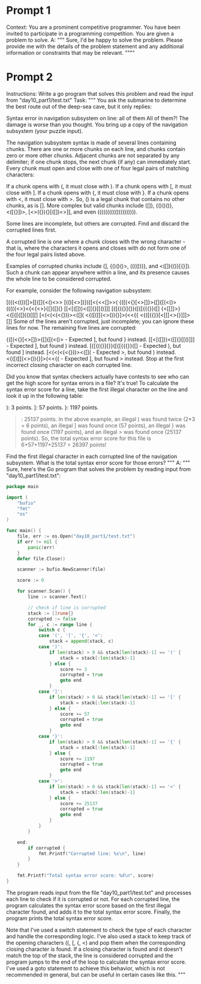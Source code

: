 # Prompt 1
Context: You are a prominent competitive programmer. You have been invited to participate in a programming competition. You are given a problem to solve.
A:
"""
Sure, I'd be happy to solve the problem. Please provide me with the details of the problem statement and any additional information or constraints that may be relevant.
""""
# Prompt 2
Instructions: Write a go program that solves this problem and read the input from "day10_part1/test.txt"
Task:
"""
You ask the submarine to determine the best route out of the deep-sea cave, but it only replies:

Syntax error in navigation subsystem on line: all of them
All of them?! The damage is worse than you thought. You bring up a copy of the navigation subsystem (your puzzle input).

The navigation subsystem syntax is made of several lines containing chunks. There are one or more chunks on each line, and chunks contain zero or more other chunks. Adjacent chunks are not separated by any delimiter; if one chunk stops, the next chunk (if any) can immediately start. Every chunk must open and close with one of four legal pairs of matching characters:

If a chunk opens with (, it must close with ).
If a chunk opens with [, it must close with ].
If a chunk opens with {, it must close with }.
If a chunk opens with <, it must close with >.
So, () is a legal chunk that contains no other chunks, as is []. More complex but valid chunks include ([]), {()()()}, <([{}])>, [<>({}){}[([])<>]], and even (((((((((()))))))))).

Some lines are incomplete, but others are corrupted. Find and discard the corrupted lines first.

A corrupted line is one where a chunk closes with the wrong character - that is, where the characters it opens and closes with do not form one of the four legal pairs listed above.

Examples of corrupted chunks include (], {()()()>, (((()))}, and <([]){()}[{}]). Such a chunk can appear anywhere within a line, and its presence causes the whole line to be considered corrupted.

For example, consider the following navigation subsystem:

[({(<(())[]>[[{[]{<()<>>
[(()[<>])]({[<{<<[]>>(
{([(<{}[<>[]}>{[]{[(<()>
(((({<>}<{<{<>}{[]{[]{}
[[<[([]))<([[{}[[()]]]
[{[{({}]{}}([{[{{{}}([]
{<[[]]>}<{[{[{[]{()[[[]
[<(<(<(<{}))><([]([]()
<{([([[(<>()){}]>(<<{{
<{([{{}}[<[[[<>{}]]]>[]]
Some of the lines aren't corrupted, just incomplete; you can ignore these lines for now. The remaining five lines are corrupted:

{([(<{}[<>[]}>{[]{[(<()> - Expected ], but found } instead.
[[<[([]))<([[{}[[()]]] - Expected ], but found ) instead.
[{[{({}]{}}([{[{{{}}([] - Expected ), but found ] instead.
[<(<(<(<{}))><([]([]() - Expected >, but found ) instead.
<{([([[(<>()){}]>(<<{{ - Expected ], but found > instead.
Stop at the first incorrect closing character on each corrupted line.

Did you know that syntax checkers actually have contests to see who can get the high score for syntax errors in a file? It's true! To calculate the syntax error score for a line, take the first illegal character on the line and look it up in the following table:

): 3 points.
]: 57 points.
}: 1197 points.
>: 25137 points.
In the above example, an illegal ) was found twice (2*3 = 6 points), an illegal ] was found once (57 points), an illegal } was found once (1197 points), and an illegal > was found once (25137 points). So, the total syntax error score for this file is 6+57+1197+25137 = 26397 points!

Find the first illegal character in each corrupted line of the navigation subsystem. What is the total syntax error score for those errors?
"""
A:
"""
Sure, here's the Go program that solves the problem by reading input from "day10_part1/test.txt":
```go
package main

import (
    "bufio"
    "fmt"
    "os"
)

func main() {
    file, err := os.Open("day10_part1/test.txt")
    if err != nil {
        panic(err)
    }
    defer file.Close()

    scanner := bufio.NewScanner(file)

    score := 0

    for scanner.Scan() {
        line := scanner.Text()

        // check if line is corrupted
        stack := []rune{}
        corrupted := false
        for _, c := range line {
            switch c {
            case '(', '[', '{', '<':
                stack = append(stack, c)
            case ')':
                if len(stack) > 0 && stack[len(stack)-1] == '(' {
                    stack = stack[:len(stack)-1]
                } else {
                    score += 3
                    corrupted = true
                    goto end
                }
            case ']':
                if len(stack) > 0 && stack[len(stack)-1] == '[' {
                    stack = stack[:len(stack)-1]
                } else {
                    score += 57
                    corrupted = true
                    goto end
                }
            case '}':
                if len(stack) > 0 && stack[len(stack)-1] == '{' {
                    stack = stack[:len(stack)-1]
                } else {
                    score += 1197
                    corrupted = true
                    goto end
                }
            case '>':
                if len(stack) > 0 && stack[len(stack)-1] == '<' {
                    stack = stack[:len(stack)-1]
                } else {
                    score += 25137
                    corrupted = true
                    goto end
                }
            }
        }

    end:
        if corrupted {
            fmt.Printf("Corrupted line: %s\n", line)
        }
    }

    fmt.Printf("Total syntax error score: %d\n", score)
}
```
The program reads input from the file "day10_part1/test.txt" and processes each line to check if it is corrupted or not. For each corrupted line, the program calculates the syntax error score based on the first illegal character found, and adds it to the total syntax error score. Finally, the program prints the total syntax error score.

Note that I've used a switch statement to check the type of each character and handle the corresponding logic. I've also used a stack to keep track of the opening characters ((, [, {, <) and pop them when the corresponding closing character is found. If a closing character is found and it doesn't match the top of the stack, the line is considered corrupted and the program jumps to the end of the loop to calculate the syntax error score. I've used a goto statement to achieve this behavior, which is not recommended in general, but can be useful in certain cases like this.
"""
